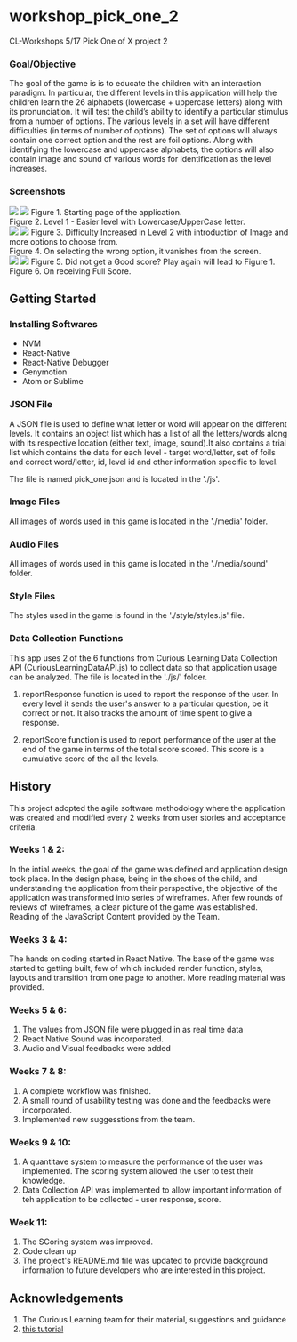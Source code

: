 # workshop_pick_one_2
CL-Workshops 5/17 Pick One of X project 2

### Goal/Objective
The goal of the game is is to educate the children with an interaction paradigm. In particular, the different levels in this application will help the children learn the 26 alphabets (lowercase + uppercase letters) along with its pronunciation. It will test the child’s ability to identify a particular stimulus from a number of options.
The various levels in a set will have different difficulties (in terms of number of options). The set of options will always contain one correct option and the rest are foil options. 
Along with identifying the lowercase and uppercase alphabets, the options will also contain image and sound of various words for identification as the level increases. 

### Screenshots
<img align="left" src="./media/readmeImages/First.png" />
<img src="./media/readmeImages/Level1Text.png" />
Figure 1. Starting page of the application. <br/> 
Figure 2. Level 1 - Easier level with Lowercase/UpperCase letter. <br/>
<img align="left" src="./media/readmeImages/Level2Image.png" />
<img src="./media/readmeImages/Level2Part2.png" />
Figure 3. Difficulty Increased in Level 2 with introduction of Image and more options to choose from. <br/>
Figure 4. On selecting the wrong option, it vanishes from the screen. <br/>
<img align="left" src="./media/readmeImages/ScoreHalf.png" /> 
<img src="./media/readmeImages/Score.png" />
Figure 5. Did not get a Good score? Play again will lead to Figure 1. <br/>
Figure 6. On receiving Full Score. <br/>

## Getting Started

### Installing Softwares

* NVM
* React-Native
* React-Native Debugger
* Genymotion
* Atom or Sublime

### JSON File
A JSON file is used to define what letter or word will appear on the different levels. It contains an object list which has a list of all the letters/words along with its respective location (either text, image, sound).It also contains a trial list which contains the data for each level - target word/letter, set of foils and correct word/letter, id, level id and other information specific to level.   

The file is named pick_one.json and is located in the './js'. 

### Image Files
All images of words used in this game is located in the './media' folder.

### Audio Files
All images of words used in this game is located in the './media/sound' folder.

### Style Files
The styles used in the game is found in the './style/styles.js' file.

### Data Collection Functions
This app uses 2 of the 6 functions from Curious Learning Data Collection API
(CuriousLearningDataAPI.js) to collect data so that application usage
can be analyzed. The file is located in the './js/' folder.

1. reportResponse function is used to report the response of the user. In every level it sends the user's answer to a particular question, be it correct or not. It also tracks the amount of time spent to give a response.   

2. reportScore function is used to report performance of the user at the end of the game in terms of the total score scored. This score is a cumulative score of the all the levels.


## History
This project adopted the agile software methodology where the application was created
and modified every 2 weeks from user stories and acceptance criteria.

### Weeks 1 & 2:
In the intial weeks, the goal of the game was defined and application design took place. In the design phase, being in the shoes of the child, and understanding the application from their perspective, the objective of the application was transformed into series of wireframes. After few rounds of reviews of wireframes, a clear picture of the game was established. 
Reading of the JavaScript Content provided by the Team. 

### Weeks 3 & 4:
The hands on coding started in React Native. The base of the game was started to getting built, few of which included render function, styles, layouts and transition from one page to another. 
More reading material was provided. 

### Weeks 5 & 6:
1. The values from JSON file were plugged in as real time data
2. React Native Sound was incorporated.
3. Audio and Visual feedbacks were added

### Weeks 7 & 8:
1. A complete workflow was finished.
2. A small round of usability testing was done and the feedbacks were incorporated.
3. Implemented new suggesstions from the team.

### Weeks 9 & 10:
1. A quantitave system to measure the performance of the user was implemented. The scoring system allowed the user to test their knowledge. 
2. Data Collection API was implemented to allow important information of teh application to be collected - user response, score. 

### Week 11:
1. The SCoring system was improved. 
2. Code clean up
3. The project's README.md file was updated to provide background information to
future developers who are interested in this project.

## Acknowledgements
1. The Curious Learning team for their material, suggestions and guidance
2. [this tutorial](https://facebook.github.io/react-native/docs/tutorial.html)
